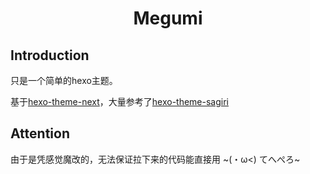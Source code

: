<h1 align="center">Megumi</h1>

## Introduction

只是一个简单的hexo主题。

基于[hexo-theme-next](https://github.com/iissnan/hexo-theme-next)，大量参考了[hexo-theme-sagiri](https://github.com/DIYgod/hexo-theme-sagiri)

## Attention

由于是凭感觉魔改的，无法保证拉下来的代码能直接用 ~(・ω<) てへぺろ~
